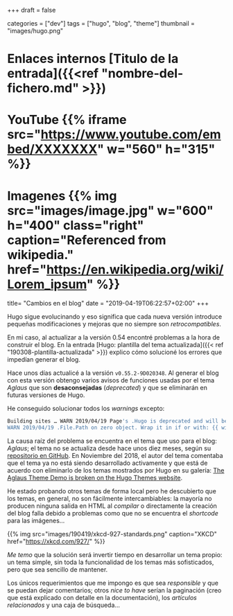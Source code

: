 +++
draft = false

categories = ["dev"]
tags = ["hugo", "blog", "theme"]
thumbnail = "images/hugo.png"

# Enlaces internos [Titulo de la entrada]({{<ref "nombre-del-fichero.md" >}})

# YouTube {{% iframe src="https://www.youtube.com/embed/XXXXXXX" w="560" h="315" %}}
# Imagenes {{% img src="images/image.jpg" w="600" h="400" class="right" caption="Referenced from wikipedia." href="https://en.wikipedia.org/wiki/Lorem_ipsum" %}}


title=  "Cambios en el blog"
date = "2019-04-19T06:22:57+02:00"
+++

Hugo sigue evolucinando y eso significa que cada nueva versión introduce pequeñas modificaciones y mejoras que no siempre son _retrocompatibles_.

En mi caso, al actualizar a la versión 0.54 encontré problemas a la hora de construir el blog. En la entrada [Hugo: plantilla del tema actualizada]({{< ref "190308-plantilla-actualizada" >}}) explico cómo solucioné los errores que impedían generar el blog.
<!--more-->
Hace unos días actualicé a la versión `v0.55.2-9D020348`. Al generar el blog con esta versión obtengo varios avisos de funciones usadas por el tema _Aglaus_ que son **desaconsejadas** (_deprecated_) y que se eliminarán en futuras versiones de Hugo.

He conseguido solucionar todos los _warnings_ excepto:

```bash
Building sites … WARN 2019/04/19 Page's .Hugo is deprecated and will be removed in a future release. Use the global hugo function.
WARN 2019/04/19 .File.Path on zero object. Wrap it in if or with: {{ with .File }}{{ .Path }}{{ end }}
```

La causa raíz del problema se encuentra en el tema que uso para el blog: _Aglaus_; el tema no se actualiza desde hace unos diez meses, según su [repositorio en GitHub](https://github.com/dim0627/hugo_theme_aglaus). En Noviembre del 2018, el autor del tema comentaba que el tema ya no está siendo desarrollado activamente y que está de acuerdo con eliminarlo de los temas mostrados por Hugo en su galería: [The Aglaus Theme Demo is broken on the Hugo Themes website](https://github.com/dim0627/hugo_theme_aglaus/issues/17#issuecomment-437571589).

He estado probando otros temas de forma local pero he descubierto que los temas, en general, no son fácilmente intercambiables: la mayoría no producen ninguna salida en HTML al _compilar_ o directamente la creación del blog falla debido a problemas como que no se encuentra el _shortcode_ para las imágenes...

{{% img src="images/190419/xkcd-927-standards.png" caption="XKCD" href="https://xkcd.com/927/" %}}

_Me temo_ que la solución será invertir tiempo en desarrollar un tema propio: un tema simple, sin toda la funcionalidad de los temas más sofisticados, pero que sea sencillo de mantener.

Los únicos requerimientos que me impongo es que sea _responsible_ y que se puedan dejar comentarios; otros _nice to have_ serían la paginación (creo que está explicado con detalle en la documentación), los _artículos relacionados_ y una caja de búsqueda...